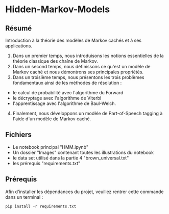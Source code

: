 # Hidden-Markov-Models

## Résumé

Introduction à la théorie des modèles de Markov cachés et à ses applications.  

1) Dans un premier temps, nous introduisons les notions essentielles de la théorie classique des chaîne de Markov.  
2) Dans un second temps, nous définissons ce qu'est un modèle de Markov caché et nous démontrons ses principales propriétés.   
3) Dans un troisième temps, nous présentons les trois problèmes fondamentaux ainsi de les méthodes de résolution : 
* le calcul de probabilité avec l'algorithme du Forward
* le décryptage avec l'algorithme de Viterbi
* l'apprentissage avec l'algorithme de Baul-Welch. 

4) Finalement, nous développons un modèle de Part-of-Speech tagging à l'aide d'un modèle de Markov caché.

## Fichiers 

* Le notebook principal "HMM.ipynb"
* Un dossier "Images" contenant toutes les illustrations du notebook
* le data set utilisé dans la partie 4 "brown_universal.txt"
* les prérequis "requirements.txt"

## Prérequis

Afin d'installer les dépendances du projet, veuillez rentrer cette commande dans un terminal : 

```
pip install -r requirements.txt
```
